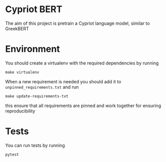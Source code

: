 # Cypriot BERT

The aim of this project is pretrain a Cypriot language model, similar to GreekBERT

# Environment

You should create a virtualenv with the required dependencies by running
```
make virtualenv
```

When a new requirement is needed you should add it to `unpinned_requirements.txt` and run
```
make update-requirements-txt
```
this ensure that all requirements are pinned and work together for ensuring reproducibility

# Tests

You can run tests by running
```
pytest
```
